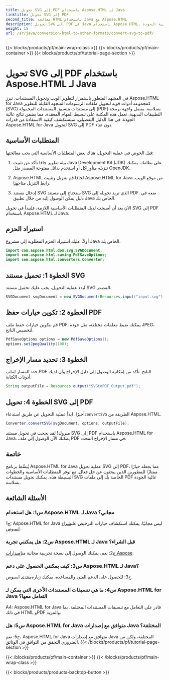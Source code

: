 ```yaml
---
title: تحويل SVG إلى PDF باستخدام Aspose.HTML لـ Java
linktitle: تحويل SVG إلى PDF
second_title: معالجة HTML باستخدام Java مع Aspose.HTML
description: تحويل SVG إلى PDF في Java باستخدام Aspose.HTML. حل سلس لتحويل المستندات عالية الجودة.
weight: 15
url: /ar/java/conversion-html-to-other-formats/convert-svg-to-pdf/
---
```


{{< blocks/products/pf/main-wrap-class >}}
{{< blocks/products/pf/main-container >}}
{{< blocks/products/pf/tutorial-page-section >}}

# تحويل SVG إلى PDF باستخدام Aspose.HTML لـ Java


في المشهد المتطور باستمرار لتطوير الويب وتحويل المستندات، تبرز Aspose.HTML for Java كمجموعة أدوات قوية لتحويل ملفات الرسومات المتجهة القابلة للتطوير (SVG) إلى مستندات بتنسيق المستندات المحمولة (PDF) بسلاسة. بفضل واجهة برمجة التطبيقات البديهية، تعمل هذه المكتبة على تبسيط المهام المعقدة، مما يضمن نتائج عالية الجودة. في هذا الدليل التفصيلي، سنستكشف كيفية الاستفادة من قدرات Aspose.HTML for Java لتحويل SVG إلى PDF دون عناء.

## المتطلبات الأساسية

قبل الخوض في عملية التحويل، هناك بعض المتطلبات الأساسية التي يجب معالجتها:

1. بيئة تطوير جافا
 تأكد من تثبيت Java Development Kit (JDK) على نظامك. يمكنك تنزيله من[أوراكل](https://www.oracle.com/java/technologies/javase-downloads.html) أو استخدم بدائل مفتوحة المصدر مثل OpenJDK.

2. Aspose.HTML لجافا
 قم بتنزيل وتثبيت Aspose.HTML for Java من موقع الويب. رابط التنزيل متاح[هنا](https://releases.aspose.com/html/java/).

3. إدخال مستند SVG
ستحتاج إلى مستند SVG الذي تريد تحويله إلى PDF. ضعه في دليل يمكن الوصول إليه من خلال تطبيق Java الخاص بك.

الآن بعد أن أصبحت لديك المتطلبات الأساسية اللازمة، فلنبدأ في تحويل SVG إلى PDF باستخدام Aspose.HTML لـ Java.

## استيراد الحزم

أولاً، عليك استيراد الحزم المطلوبة إلى مشروع Java الخاص بك.

```java
import com.aspose.html.dom.svg.SVGDocument;
import com.aspose.html.saving.PdfSaveOptions;
import com.aspose.html.converters.Converter;
```

## الخطوة 1: تحميل مستند SVG

لبدء عملية التحويل، يجب عليك تحميل مستند SVG المصدر.

```java
SVGDocument svgDocument = new SVGDocument(Resources.input("input.svg"));
```

## الخطوة 2: تكوين خيارات حفظ PDF

قم بتكوين خيارات حفظ ملف PDF. يمكنك ضبط معلمات مختلفة، مثل جودة JPEG، لتخصيص الناتج.

```java
PdfSaveOptions options = new PdfSaveOptions();
options.setJpegQuality(100);
```

## الخطوة 3: تحديد مسار الإخراج

حدد المسار لملف PDF الناتج. تأكد من إمكانية الوصول إلى دليل الإخراج وأن لديك أذونات الكتابة.

```java
String outputFile = Resources.output("SVGtoPDF_Output.pdf");
```

## الخطوة 4: تحويل SVG إلى PDF

 أخيرًا، ابدأ عملية التحويل عن طريق استدعاء`convertSVG` الطريقة من Aspose.HTML.

```java
Converter.convertSVG(svgDocument, options, outputFile);
```

مبروك! لقد نجحت في تحويل مستند SVG إلى PDF باستخدام Aspose.HTML for Java. يمكنك الآن الوصول إلى ملف PDF في مسار الإخراج المحدد.

## خاتمة

يُبسِّط برنامج Aspose.HTML for Java عملية تحويل SVG إلى PDF، مما يجعله خيارًا ممتازًا للمطورين الذين يبحثون عن حل فعال. مع توفر المتطلبات الأساسية والخطوات البسيطة هذه، يمكنك تحويل مستندات SVG الخاصة بك إلى ملفات PDF عالية الجودة بسلاسة.

## الأسئلة الشائعة

### س1: هل استخدام Aspose.HTML لـ Java مجاني؟

 ج1: Aspose.HTML for Java ليس مجانيًا. يمكنك استكشاف خيارات الترخيص على[شراء اسبوس](https://purchase.aspose.com/buy).

### س2: هل يمكنني تجربة Aspose.HTML لـ Java قبل الشراء؟

 ج2: نعم، يمكنك الوصول إلى نسخة تجريبية مجانية من[إصدارات Aspose](https://releases.aspose.com/html/java).

### س3: كيف يمكنني الحصول على دعم Aspose.HTML لـ Java؟

 ج3: للحصول على الدعم الفني والمساعدة، يمكنك زيارة[منتدى اسبوس](https://forum.aspose.com/).

### س4: ما هي تنسيقات المستندات الأخرى التي يمكن لـ Aspose.HTML for Java التعامل معها؟

A4: Aspose.HTML for Java قادر على التعامل مع تنسيقات المستندات المختلفة، بما في ذلك HTML وPDF والمزيد.

### س5: هل Aspose.HTML for Java متوافق مع إصدارات Java المختلفة؟

ج5: نعم، Aspose.HTML for Java متوافق مع إصدارات Java المختلفة، ولكن من الضروري التحقق من التوافق في الوثائق.
{{< /blocks/products/pf/tutorial-page-section >}}

{{< /blocks/products/pf/main-container >}}
{{< /blocks/products/pf/main-wrap-class >}}

{{< blocks/products/products-backtop-button >}}
